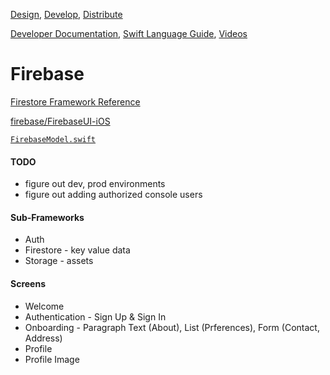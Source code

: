 [Design](https://github.com/mobilege/ios-development/blob/master/design.md), 
[Develop](https://github.com/mobilege/ios-development/blob/master/README.md), 
[Distribute](https://github.com/mobilege/ios-development/blob/master/distribute.md)

[Developer Documentation](https://developer.apple.com/documentation), 
[Swift Language Guide](https://docs.swift.org/swift-book/LanguageGuide/TheBasics.html), 
[Videos](https://developer.apple.com/videos/)

# Firebase

[Firestore Framework Reference](https://firebase.google.com/docs/reference/swift/firebasefirestore/api/reference/Classes)

[firebase/FirebaseUI-iOS](https://github.com/firebase/FirebaseUI-iOS/tree/master/Firestore)

[`FirebaseModel.swift`](https://github.com/mobilege/ios-development/blob/master/FirebaseHelpers/FirebaseModel.swift)

#### TODO
- figure out dev, prod environments
- figure out adding authorized console users

#### Sub-Frameworks
- Auth
- Firestore - key value data
- Storage - assets

#### Screens
- Welcome
- Authentication - Sign Up & Sign In
- Onboarding - Paragraph Text (About), List (Prferences), Form (Contact, Address)
- Profile
- Profile Image
